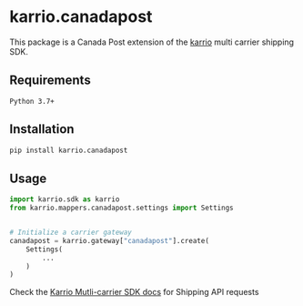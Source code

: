 # karrio.canadapost

This package is a Canada Post extension of the [karrio](https://pypi.org/project/karrio) multi carrier shipping SDK.

## Requirements

`Python 3.7+`

## Installation

```bash
pip install karrio.canadapost
```

## Usage

```python
import karrio.sdk as karrio
from karrio.mappers.canadapost.settings import Settings


# Initialize a carrier gateway
canadapost = karrio.gateway["canadapost"].create(
    Settings(
        ...
    )
)
```

Check the [Karrio Mutli-carrier SDK docs](https://docs.karrio.io) for Shipping API requests
